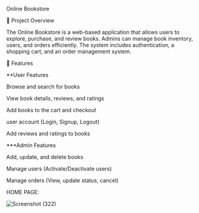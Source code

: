 Online Bookstore

📌 Project Overview

The Online Bookstore is a web-based application that allows users to explore, purchase, and review books. Admins can manage book inventory, users, and orders efficiently.
The system includes authentication, a shopping cart, and an order management system.


🚀 Features

**User Features

Browse and search for books

View book details, reviews, and ratings

Add books to the cart and checkout

 user account (Login, Signup, Logout)

Add reviews and ratings to books

***Admin Features

Add, update, and delete books

Manage users (Activate/Deactivate users)

Manage orders (View, update status, cancel)


HOME PAGE:


![Screenshot (322)](https://github.com/user-attachments/assets/81abd427-ac28-474b-8ef9-d2833e5a50c4)



